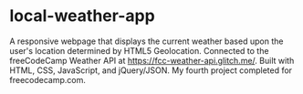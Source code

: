 # local-weather-app

A responsive webpage that displays the current weather based upon the user's location determined by HTML5 Geolocation. Connected to the freeCodeCamp Weather API at https://fcc-weather-api.glitch.me/. Built with HTML, CSS, JavaScript, and jQuery/JSON. My fourth project completed for freecodecamp.com.
